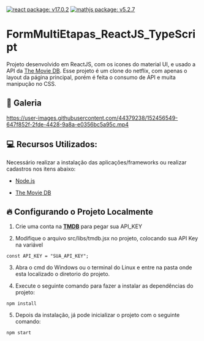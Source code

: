 [![react package: v17.0.2](https://img.shields.io/badge/react%20package%3A-%20v17.0.2-blue.svg?style=flat)](https://www.npmjs.com/package/react/v/17.0.2)
[![mathjs package: v5.2.7](https://img.shields.io/badge/material.ui%20package%3A-%20v5.2.7-blue.svg?style=flat)](https://www.npmjs.com/package/@mui/material)

# FormMultiEtapas_ReactJS_TypeScript

Projeto desenvolvido em ReactJS, com os icones do material UI, e usado a API da [The Movie DB](https://www.themoviedb.org/documentation/api?language=pt-BR). Esse projeto é um clone do netflix, com apenas o layout da página principal, porém é feita o consumo de API e muita manipução no CSS.

## 📸 Galeria

https://user-images.githubusercontent.com/44379238/152456549-647f852f-2fde-4428-9a8a-e0356bc5a95c.mp4

## :computer: Recursos Utilizados:  

Necessário realizar a instalação das aplicações/frameworks ou realizar cadastros nos itens abaixo:

* [Node.js](https://nodejs.org/en/)

* [The Movie DB](https://www.themoviedb.org/documentation/api?language=pt-BR)

## :fire: Configurando o Projeto Localmente

1) Crie uma conta na **[TMDB](https://www.themoviedb.org/signup)** para pegar sua API_KEY

2) Modifique o arquivo src/libs/tmdb.jsx no projeto, colocando sua API Key na variável
 ```
 const API_KEY = "SUA_API_KEY";
 ```
 
 3) Abra o cmd do Windows ou o terminal do Linux e entre na pasta onde esta localizado o diretorio do projeto.

4) Execute o seguinte comando para fazer a instalar as dependências  do projeto:
```
npm install
```
5) Depois da instalação, já pode inicializar o projeto com o seguinte comando:
```
npm start
```

